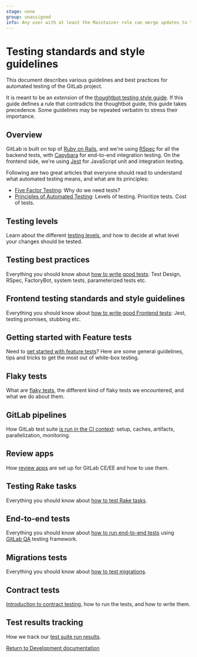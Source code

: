 ```yaml
---
stage: none
group: unassigned
info: Any user with at least the Maintainer role can merge updates to this content. For details, see https://docs.gitlab.com/ee/development/development_processes.html#development-guidelines-review.
---
```


# Testing standards and style guidelines

This document describes various guidelines and best practices for automated
testing of the GitLab project.

It is meant to be an _extension_ of the
[thoughtbot testing style guide](https://github.com/thoughtbot/guides/tree/master/testing-rspec). If
this guide defines a rule that contradicts the thoughtbot guide, this guide
takes precedence. Some guidelines may be repeated verbatim to stress their
importance.

## Overview

GitLab is built on top of [Ruby on Rails](https://rubyonrails.org/), and we're using [RSpec](https://github.com/rspec/rspec-rails#feature-specs) for all
the backend tests, with [Capybara](https://github.com/teamcapybara/capybara) for end-to-end integration testing.
On the frontend side, we're using [Jest](https://jestjs.io/) for JavaScript unit and
integration testing.

Following are two great articles that everyone should read to understand what
automated testing means, and what are its principles:

- [Five Factor Testing](https://madeintandem.com/blog/five-factor-testing/): Why do we need tests?
- [Principles of Automated Testing](https://www.lihaoyi.com/post/PrinciplesofAutomatedTesting.html): Levels of testing. Prioritize tests. Cost of tests.

## Testing levels

Learn about the different [testing levels](testing_levels.md), and how to decide at what level your
changes should be tested.

## Testing best practices

Everything you should know about [how to write good tests](best_practices.md): Test Design, RSpec, FactoryBot,
system tests, parameterized tests etc.

## Frontend testing standards and style guidelines

Everything you should know about [how to write good Frontend tests](frontend_testing.md): Jest,
testing promises, stubbing etc.

## Getting started with Feature tests

Need to [get started with feature tests](frontend_testing.md#get-started-with-feature-tests)? Here are some general guidelines,
tips and tricks to get the most out of white-box testing.

## Flaky tests

What are [flaky tests](flaky_tests.md), the different kind of flaky tests we encountered, and what
we do about them.

## GitLab pipelines

How GitLab test suite [is run in the CI context](../pipelines/index.md): setup, caches, artifacts,
parallelization, monitoring.

## Review apps

How [review apps](review_apps.md) are set up for GitLab CE/EE and how to use them.

## Testing Rake tasks

Everything you should know about [how to test Rake tasks](testing_rake_tasks.md).

## End-to-end tests

Everything you should know about [how to run end-to-end tests](end_to_end/index.md) using
[GitLab QA](https://gitlab.com/gitlab-org/gitlab-qa) testing framework.

## Migrations tests

Everything you should know about [how to test migrations](testing_migrations_guide.md).

## Contract tests

[Introduction to contract testing](contract/index.md), how to run the tests, and how to write them.

## Test results tracking

How we track our [test suite run results](test_results_tracking.md).

[Return to Development documentation](../index.md)
